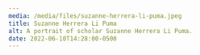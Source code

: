 ```yaml
---
media: /media/files/suzanne-herrera-li-puma.jpeg
title: Suzanne Herrera Li Puma
alt: A portrait of scholar Suzanne Herrera Li Puma.
date: 2022-06-10T14:28:00-0500
---
```

